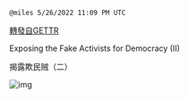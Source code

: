 
`@miles 5/26/2022 11:09 PM UTC`

[轉發自GETTR](https://gettr.com/post/p1bifh071f3)

Exposing the Fake Activists for Democracy (II)

揭露欺民贼（二）

![img](https://media.gettr.com/group3/origin/2022/05/26/23/d6a9e718-f658-6708-023c-38248ba070d2/out.jpg)
